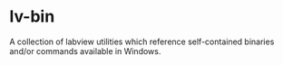 # lv-bin
A collection of labview utilities which reference self-contained binaries and/or commands available in Windows.
